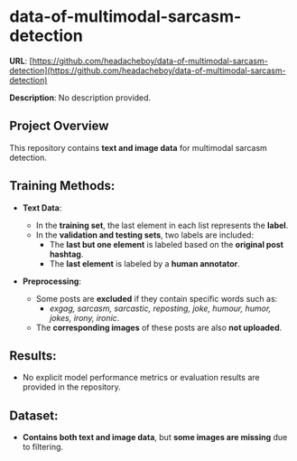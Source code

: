 # data-of-multimodal-sarcasm-detection
**URL**: [https://github.com/headacheboy/data-of-multimodal-sarcasm-detection](https://github.com/headacheboy/data-of-multimodal-sarcasm-detection)

**Description**: No description provided.

## Project Overview
This repository contains **text and image data** for multimodal sarcasm detection.

## Training Methods:
- **Text Data**:
  - In the **training set**, the last element in each list represents the **label**.
  - In the **validation and testing sets**, two labels are included:
    - The **last but one element** is labeled based on the **original post hashtag**.
    - The **last element** is labeled by a **human annotator**.

- **Preprocessing**:
  - Some posts are **excluded** if they contain specific words such as:
    - *exgag, sarcasm, sarcastic, reposting, joke, humour, humor, jokes, irony, ironic*.
  - The **corresponding images** of these posts are also **not uploaded**.

## Results:
- No explicit model performance metrics or evaluation results are provided in the repository.

## Dataset:
- **Contains both text and image data**, but **some images are missing** due to filtering.
